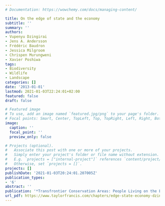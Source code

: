 ```yaml
---
# Documentation: https://wowchemy.com/docs/managing-content/

title: On the edge of state and the economy
subtitle: ''
summary: ''
authors:
- Vupenyu Dzingirai
- Jens A. Andersson
- Frédéric Baudron
- Jessica Milgroom
- Chrispen Murungweni
- Xavier Poshiwa
tags:
- Biodiversity
- Wildlife
- Landscape
categories: []
date: '2013-01-01'
lastmod: 2021-01-03T22:24:01+02:00
featured: false
draft: false

# Featured image
# To use, add an image named `featured.jpg/png` to your page's folder.
# Focal points: Smart, Center, TopLeft, Top, TopRight, Left, Right, BottomLeft, Bottom, BottomRight.
image:
  caption: ''
  focal_point: ''
  preview_only: false

# Projects (optional).
#   Associate this post with one or more of your projects.
#   Simply enter your project's folder or file name without extension.
#   E.g. `projects = ["internal-project"]` references `content/project/deep-learning/index.md`.
#   Otherwise, set `projects = []`.
projects: []
publishDate: '2021-01-03T20:24:01.207005Z'
publication_types:
- '6'
abstract: ''
publication: '*Transfrontier Conservation Areas: People Living on the Edge*'
url_pdf: https://www.taylorfrancis.com/chapters/edge-state-economy-dzingirai-vupenyu-andersson-jens-baudron-fr%C3%A9d%C3%A9ric-milgroom-jessica-murungweni-chrispen-poshiwa-xavier/e/10.4324/9781315147376-6?context=ubx&refId=d00ae794-4ee5-4d5c-8248-d0063700784a
---
```

